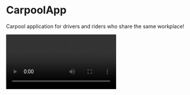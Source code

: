# CarpoolApp
Carpool application for drivers and riders who share the same workplace!

![alt text](https://github.com/NaamaDayan/CarpoolApp/blob/main/Demonstration.mp4?raw=true)

